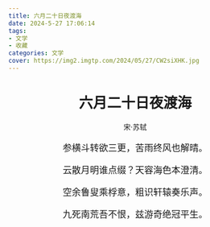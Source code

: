 ```yaml
---
title: 六月二十日夜渡海
date: 2024-5-27 17:06:14
tags:
- 文学
- 收藏
categories: 文学
cover: https://img2.imgtp.com/2024/05/27/CW2siXHK.jpg
---
```


# <center> 六月二十日夜渡海 </center>

<center>

宋·苏轼

<font face=STSong>
<font size=4>

参横斗转欲三更，苦雨终风也解晴。

云散月明谁点缀？天容海色本澄清。

空余鲁叟乘桴意，粗识轩辕奏乐声。

九死南荒吾不恨，兹游奇绝冠平生。

</font>
</font>
</center>
